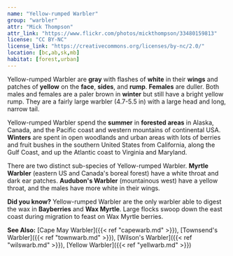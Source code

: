 ```yaml
---
name: "Yellow-rumped Warbler"
group: "warbler"
attr: "Mick Thompson"
attr_link: "https://www.flickr.com/photos/mickthompson/33480159813"
license: "CC BY-NC"
license_link: "https://creativecommons.org/licenses/by-nc/2.0/"
location: [bc,ab,sk,mb]
habitat: [forest,urban]
---
```

Yellow-rumped Warbler are **gray** with flashes of **white** in their **wings** and patches of **yellow** on the **face**, **sides**, and **rump**. **Females** are duller. Both males and females are a paler brown in **winter** but still have a bright yellow rump. They are a fairly large warbler (4.7-5.5 in) with a large head and long, narrow tail.

Yellow-rumped Warbler spend the **summer** in **forested areas** in Alaska, Canada, and the Pacific coast and western mountains of continental USA. **Winters** are spent in open woodlands and urban areas with lots of berries and fruit bushes in the southern United States from California, along the Gulf Coast, and up the Atlantic coast to Virginia and Maryland.

There are two distinct sub-species of Yellow-rumped Warbler. **Myrtle Warbler** (eastern US and Canada's boreal forest) have a white throat and dark ear patches. **Audubon's Warbler** (mountainous west) have a yellow throat, and the males have more white in their wings.

**Did you know?** Yellow-rumped Warbler are the only warbler able to digest the wax in **Bayberries** and **Wax Myrtle**. Large flocks swoop down the east coast during migration to feast on Wax Myrtle berries.

<!-- generated, do not edit -->
**See Also:**
[Cape May Warbler]({{< ref "capewarb.md" >}}),
[Townsend's Warbler]({{< ref "townwarb.md" >}}),
[Wilson's Warbler]({{< ref "wilswarb.md" >}}),
[Yellow Warbler]({{< ref "yellwarb.md" >}})

